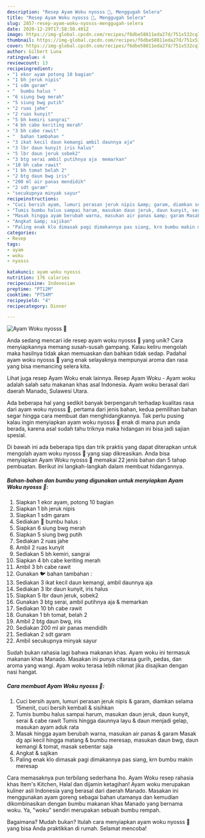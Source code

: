 ```yaml
---
description: "Resep Ayam Woku nyosss 🐤, Menggugah Selera"
title: "Resep Ayam Woku nyosss 🐤, Menggugah Selera"
slug: 2857-resep-ayam-woku-nyosss-menggugah-selera
date: 2020-12-29T17:58:50.491Z
image: https://img-global.cpcdn.com/recipes/f6dbe58811eda27d/751x532cq70/ayam-woku-nyosss-🐤-foto-resep-utama.jpg
thumbnail: https://img-global.cpcdn.com/recipes/f6dbe58811eda27d/751x532cq70/ayam-woku-nyosss-🐤-foto-resep-utama.jpg
cover: https://img-global.cpcdn.com/recipes/f6dbe58811eda27d/751x532cq70/ayam-woku-nyosss-🐤-foto-resep-utama.jpg
author: Gilbert Luna
ratingvalue: 4
reviewcount: 13
recipeingredient:
- "1 ekor ayam potong 10 bagian"
- "1 bh jeruk nipis"
- "1 sdm garam"
- "  bumbu halus "
- "6 siung bwg merah"
- "5 siung bwg putih"
- "2 ruas jahe"
- "2 ruas kunyit"
- "5 bh kemiri sangrai"
- "4 bh cabe keriting merah"
- "3 bh cabe rawit"
- "  bahan tambahan "
- "3 ikat kecil daun kemangi ambil daunnya aja"
- "3 lbr daun kunyit iris halus"
- "5 lbr daun jeruk sobek2"
- "3 btg serai ambil putihnya aja  memarkan"
- "10 bh cabe rawit"
- "1 bh tomat belah 2"
- "2 btg daun bwg iris"
- "200 ml air panas mendidih"
- "2 sdt garam"
- "secukupnya minyak sayur"
recipeinstructions:
- "Cuci bersih ayam, lumuri perasan jeruk nipis &amp; garam, diamkan selama 15menit, cuci bersih kembali &amp; sisihkan"
- "Tumis bumbu halus sampai harum, masukan daun jeruk, daun kunyit, serai &amp; cabe rawit Tumis hingga daunnya layu &amp; daun menjadi gelap, masukan ayam aduk rata"
- "Masak hingga ayam berubah warna, masukan air panas &amp; garam Masak dg api kecil hingga matang &amp; bumbu meresap, masukan daun bwg, daun kemangi &amp; tomat, masak sebentar saja"
- "Angkat &amp; sajikan"
- "Paling enak klo dimasak pagi dimakannya pas siang, krn bumbu makin meresap"
categories:
- Resep
tags:
- ayam
- woku
- nyosss

katakunci: ayam woku nyosss 
nutrition: 176 calories
recipecuisine: Indonesian
preptime: "PT12M"
cooktime: "PT54M"
recipeyield: "4"
recipecategory: Dinner

---
```



![Ayam Woku nyosss 🐤](https://img-global.cpcdn.com/recipes/f6dbe58811eda27d/751x532cq70/ayam-woku-nyosss-🐤-foto-resep-utama.jpg)

Anda sedang mencari ide resep ayam woku nyosss 🐤 yang unik? Cara menyiapkannya memang susah-susah gampang. Kalau keliru mengolah maka hasilnya tidak akan memuaskan dan bahkan tidak sedap. Padahal ayam woku nyosss 🐤 yang enak selayaknya mempunyai aroma dan rasa yang bisa memancing selera kita.

Lihat juga resep Ayam Woku enak lainnya. Resep Ayam Woku - Ayam woku adalah salah satu makanan khas asal Indonesia. Ayam woku berasal dari daerah Manado, Sulawesi Utara.

Ada beberapa hal yang sedikit banyak berpengaruh terhadap kualitas rasa dari ayam woku nyosss 🐤, pertama dari jenis bahan, kedua pemilihan bahan segar hingga cara membuat dan menghidangkannya. Tak perlu pusing kalau ingin menyiapkan ayam woku nyosss 🐤 enak di mana pun anda berada, karena asal sudah tahu triknya maka hidangan ini bisa jadi sajian spesial.


Di bawah ini ada beberapa tips dan trik praktis yang dapat diterapkan untuk mengolah ayam woku nyosss 🐤 yang siap dikreasikan. Anda bisa menyiapkan Ayam Woku nyosss 🐤 memakai 22 jenis bahan dan 5 tahap pembuatan. Berikut ini langkah-langkah dalam membuat hidangannya.

<!--inarticleads1-->

##### Bahan-bahan dan bumbu yang digunakan untuk menyiapkan Ayam Woku nyosss 🐤:

1. Siapkan 1 ekor ayam, potong 10 bagian
1. Siapkan 1 bh jeruk nipis
1. Siapkan 1 sdm garam
1. Sediakan  🐥 bumbu halus :
1. Siapkan 6 siung bwg merah
1. Siapkan 5 siung bwg putih
1. Sediakan 2 ruas jahe
1. Ambil 2 ruas kunyit
1. Sediakan 5 bh kemiri, sangrai
1. Siapkan 4 bh cabe keriting merah
1. Ambil 3 bh cabe rawit
1. Gunakan  🐦 bahan tambahan :
1. Sediakan 3 ikat kecil daun kemangi, ambil daunnya aja
1. Sediakan 3 lbr daun kunyit, iris halus
1. Siapkan 5 lbr daun jeruk, sobek2
1. Gunakan 3 btg serai, ambil putihnya aja &amp; memarkan
1. Sediakan 10 bh cabe rawit
1. Gunakan 1 bh tomat, belah 2
1. Ambil 2 btg daun bwg, iris
1. Sediakan 200 ml air panas mendidih
1. Sediakan 2 sdt garam
1. Ambil secukupnya minyak sayur


Sudah bukan rahasia lagi bahwa makanan khas. Ayam woku ini termasuk makanan khas Manado. Masakan ini punya citarasa gurih, pedas, dan aroma yang wangi. Ayam woku terasa lebih nikmat jika disajikan dengan nasi hangat. 

<!--inarticleads2-->

##### Cara membuat Ayam Woku nyosss 🐤:

1. Cuci bersih ayam, lumuri perasan jeruk nipis &amp; garam, diamkan selama 15menit, cuci bersih kembali &amp; sisihkan
1. Tumis bumbu halus sampai harum, masukan daun jeruk, daun kunyit, serai &amp; cabe rawit Tumis hingga daunnya layu &amp; daun menjadi gelap, masukan ayam aduk rata
1. Masak hingga ayam berubah warna, masukan air panas &amp; garam Masak dg api kecil hingga matang &amp; bumbu meresap, masukan daun bwg, daun kemangi &amp; tomat, masak sebentar saja
1. Angkat &amp; sajikan
1. Paling enak klo dimasak pagi dimakannya pas siang, krn bumbu makin meresap


Cara memasaknya pun terbilang sederhana lho. Ayam Woku resep rahasia khas Item&#39;s Kitchen, Halal dan dijamin ketagihan! Ayam woku merupakan kuliner asli Indonesia yang berasal dari daerah Manado. Masakan ini menggunakan ayam goreng sebagai bahan utamanya dan kemudian dikombinasikan dengan bumbu makanan khas Manado yang bernama woku. Ya, &#34;woku&#34; sendiri merupakan sebuah bumbu rempah. 

Bagaimana? Mudah bukan? Itulah cara menyiapkan ayam woku nyosss 🐤 yang bisa Anda praktikkan di rumah. Selamat mencoba!
